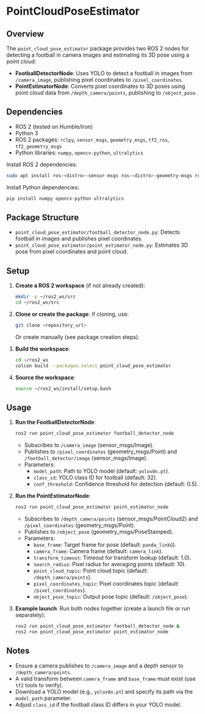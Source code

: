 # PointCloudPoseEstimator

## Overview
The `point_cloud_pose_estimator` package provides two ROS 2 nodes for detecting a football in camera images and estimating its 3D pose using a point cloud:
- **FootballDetectorNode**: Uses YOLO to detect a football in images from `/camera_image`, publishing pixel coordinates to `/pixel_coordinates`.
- **PointEstimatorNode**: Converts pixel coordinates to 3D poses using point cloud data from `/depth_camera/points`, publishing to `/object_pose`.

## Dependencies
- ROS 2 (tested on Humble/Iron)
- Python 3
- ROS 2 packages: `rclpy`, `sensor_msgs`, `geometry_msgs`, `tf2_ros`, `tf2_geometry_msgs`
- Python libraries: `numpy`, `opencv-python`, `ultralytics`

Install ROS 2 dependencies:
```bash
sudo apt install ros-<distro>-sensor-msgs ros-<distro>-geometry-msgs ros-<distro>-tf2-ros ros-<distro>-tf2-geometry-msgs
```
Install Python dependencies:
```bash
pip install numpy opencv-python ultralytics
```

## Package Structure
- `point_cloud_pose_estimator/football_detector_node.py`: Detects football in images and publishes pixel coordinates.
- `point_cloud_pose_estimator/point_estimator_node.py`: Estimates 3D pose from pixel coordinates and point cloud.

## Setup
1. **Create a ROS 2 workspace** (if not already created):
   ```bash
   mkdir -p ~/ros2_ws/src
   cd ~/ros2_ws/src
   ```

2. **Clone or create the package**:
   If cloning, use:
   ```bash
   git clone <repository_url>
   ```
   Or create manually (see package creation steps).

3. **Build the workspace**:
   ```bash
   cd ~/ros2_ws
   colcon build --packages-select point_cloud_pose_estimator
   ```

4. **Source the workspace**:
   ```bash
   source ~/ros2_ws/install/setup.bash
   ```

## Usage
1. **Run the FootballDetectorNode**:
   ```bash
   ros2 run point_cloud_pose_estimator football_detector_node
   ```
   - Subscribes to `/camera_image` (sensor_msgs/Image).
   - Publishes to `/pixel_coordinates` (geometry_msgs/Point) and `/football_detector/image` (sensor_msgs/Image).
   - Parameters:
     - `model_path`: Path to YOLO model (default: `yolov8n.pt`).
     - `class_id`: YOLO class ID for football (default: 32).
     - `conf_threshold`: Confidence threshold for detection (default: 0.5).

2. **Run the PointEstimatorNode**:
   ```bash
   ros2 run point_cloud_pose_estimator point_estimator_node
   ```
   - Subscribes to `/depth_camera/points` (sensor_msgs/PointCloud2) and `/pixel_coordinates` (geometry_msgs/Point).
   - Publishes to `/object_pose` (geometry_msgs/PoseStamped).
   - Parameters:
     - `base_frame`: Target frame for pose (default: `panda_linkG`).
     - `camera_frame`: Camera frame (default: `camera_link`).
     - `transform_timeout`: Timeout for transform lookup (default: 1.0).
     - `search_radius`: Pixel radius for averaging points (default: 10).
     - `point_cloud_topic`: Point cloud topic (default: `/depth_camera/points`).
     - `pixel_coordinates_topic`: Pixel coordinates topic (default: `/pixel_coordinates`).
     - `object_pose_topic`: Output pose topic (default: `/object_pose`).

3. **Example launch**:
   Run both nodes together (create a launch file or run separately):
   ```bash
   ros2 run point_cloud_pose_estimator football_detector_node &
   ros2 run point_cloud_pose_estimator point_estimator_node
   ```

## Notes
- Ensure a camera publishes to `/camera_image` and a depth sensor to `/depth_camera/points`.
- A valid transform between `camera_frame` and `base_frame` must exist (use `tf2` tools to verify).
- Download a YOLO model (e.g., `yolov8n.pt`) and specify its path via the `model_path` parameter.
- Adjust `class_id` if the football class ID differs in your YOLO model.